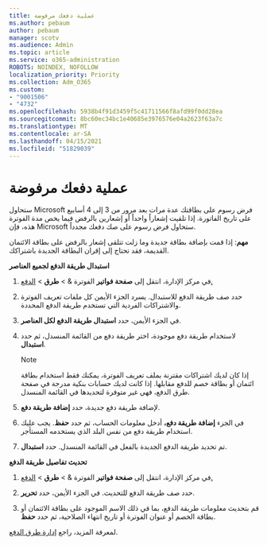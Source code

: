 ```yaml
---
title: عملية دفعك مرفوضة
ms.author: pebaum
author: pebaum
manager: scotv
ms.audience: Admin
ms.topic: article
ms.service: o365-administration
ROBOTS: NOINDEX, NOFOLLOW
localization_priority: Priority
ms.collection: Adm_O365
ms.custom:
- "9001506"
- "4732"
ms.openlocfilehash: 5938b4f91d3459f5c41711566f8afd99f0dd28ea
ms.sourcegitcommit: 8bc60ec34bc1e40685e3976576e04a2623f63a7c
ms.translationtype: MT
ms.contentlocale: ar-SA
ms.lasthandoff: 04/15/2021
ms.locfileid: "51829039"
---
```

# <a name="your-payment-was-declined"></a>عملية دفعك مرفوضة

ستحاول Microsoft فرض رسوم على بطاقتك عدة مرات بعد مرور من 3 إلى 4 أسابيع على تاريخ الفاتورة.  إذا تلقيت إشعاراً واحداً أو إشعارين بالرفض فيما يخص مدة الفوترة هذه، فإن Microsoft ستحاول فرض رسوم على صك دفعك مجدداً.  

**مهم**: إذا قمت بإضافة بطاقة جديدة وما زلت تتلقى إشعار بالرفض على بطاقة الائتمان القديمة، فقد تحتاج إلى إقران البطاقة الجديدة باشتراكك.

**استبدال طريقة الدفع لجميع العناصر**

1. في مركز الإدارة، انتقل إلى **صفحة فواتير** الفوترة &  >  **طرق**  >  [الدفع.](https://go.microsoft.com/fwlink/p/?linkid=2018806)

2. حدد صف طريقة الدفع للاستبدال. يسرد الجزء الأيمن كل ملفات تعريف الفوترة والاشتراكات الفردية التي تستخدم طريقة الدفع المحددة.

3. في الجزء الأيمن، حدد **استبدال طريقة الدفع لكل العناصر**.

4. لاستخدام طريقة دفع موجودة، اختر طريقة دفع من القائمة المنسدل، ثم حدد **استبدال**.

    > [!NOTE]
    > إذا كان لديك اشتراكات مقترنة بملف تعريف الفوترة، يمكنك فقط استخدام بطاقة ائتمان أو بطاقة خصم للدفع مقابلها. إذا كانت لديك حسابات  بنكية مدرجة في صفحة طرق الدفع، فهي غير متوفرة لتحديدها في القائمة المنسدل.

5. لإضافة طريقة دفع جديدة، حدد **إضافة طريقة دفع**.

6. في الجزء **إضافة طريقة دفع،** أدخل معلومات الحساب، ثم حدد **حفظ**. يجب عليك استخدام طريقة دفع من نفس البلد الذي يستخدمه المستأجر.

7. تم تحديد طريقة الدفع الجديدة بالفعل في القائمة المنسدل. حدد **استبدال**.

**تحديث تفاصيل طريقة الدفع**

1. في مركز الإدارة، انتقل إلى **صفحة فواتير** الفوترة &  >  **طرق**  >  [الدفع.](https://go.microsoft.com/fwlink/p/?linkid=2018806)

2. حدد صف طريقة الدفع للتحديث. في الجزء الأيمن، حدد **تحرير**.

3. قم بتحديث معلومات طريقة الدفع، بما في ذلك الاسم الموجود على بطاقة الائتمان أو بطاقة الخصم أو عنوان الفوترة أو تاريخ انتهاء الصلاحية، ثم حدد **حفظ**.

لمعرفة المزيد، راجع [إدارة طرق الدفع](https://docs.microsoft.com/microsoft-365/commerce/billing-and-payments/manage-payment-methods).